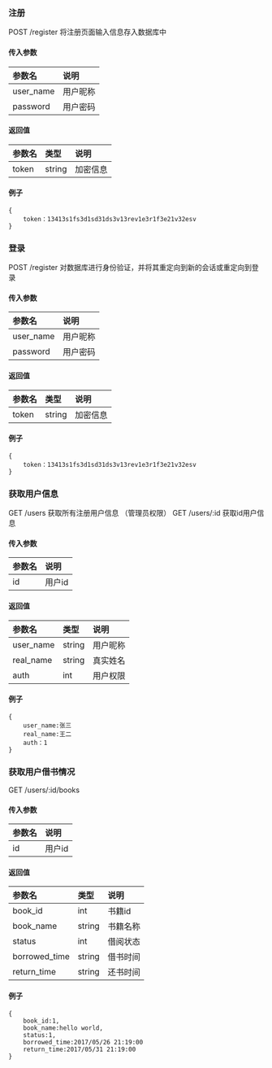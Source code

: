 ### 注册
POST /register 将注册页面输入信息存入数据库中
#### 传入参数
|参数名|说明|
|:--|:--|
|user_name|用户昵称|
|password|用户密码|
#### 返回值

|参数名|类型|说明|
|:--|:--|:--|
|token|string|加密信息|

#### 例子
    {
        token：13413s1fs3d1sd31ds3v13rev1e3r1f3e21v32esv
    }

### 登录
POST /register 对数据库进行身份验证，并将其重定向到新的会话或重定向到登录
#### 传入参数
|参数名|说明|
|:--|:--|
|user_name|用户昵称|
|password|用户密码|
#### 返回值

|参数名|类型|说明|
|:--|:--|:--|
|token|string|加密信息|

#### 例子
    {
        token：13413s1fs3d1sd31ds3v13rev1e3r1f3e21v32esv
    }
    
### 获取用户信息
GET /users 获取所有注册用户信息 （管理员权限）
GET /users/:id 获取id用户信息
#### 传入参数
|参数名|说明|
|:--|:--|
|id|用户id|

#### 返回值

|参数名|类型|说明|
|:--|:--|:--|
|user_name|string|用户昵称|
|real_name|string|真实姓名|
|auth|int|用户权限|

#### 例子
    {
        user_name:张三
        real_name:王二
        auth：1
    }
    
### 获取用户借书情况
GET /users/:id/books
#### 传入参数
|参数名|说明|
|:--|:--|
|id|用户id|

#### 返回值

|参数名|类型|说明|
|:--|:--|:--|
|book_id|int|书籍id|
|book_name|string|书籍名称|
|status|int|借阅状态|
|borrowed_time|string|借书时间|
|return_time|string|还书时间|
#### 例子
    {
        book_id:1,
        book_name:hello world,
        status:1,
        borrowed_time:2017/05/26 21:19:00
        return_time:2017/05/31 21:19:00
    }
    
    
